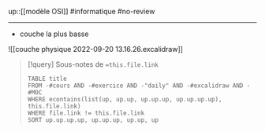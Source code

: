 up::[[modèle OSI]]
#informatique #no-review 

---

 - couche la plus basse

![[couche physique 2022-09-20 13.16.26.excalidraw]]


> [!query] Sous-notes de `=this.file.link`
> ```dataview
> TABLE title
> FROM -#cours AND -#exercice AND -"daily" AND -#excalidraw AND -#MOC
> WHERE econtains(list(up, up.up, up.up.up, up.up.up.up), this.file.link)
> WHERE file.link != this.file.link
> SORT up.up.up.up, up.up.up, up.up, up
> ```